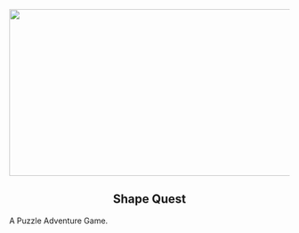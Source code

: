 <div align="center">
  <img src="https://media.giphy.com/media/dWesBcTLavkZuG35MI/giphy.gif" width="600" height="300"/>
</div>

<div align="center">
   <b> <h2> Shape Quest </h2> </b>
</div>

<div align="justify">
    <p>A Puzzle Adventure Game.</p>
</div>

